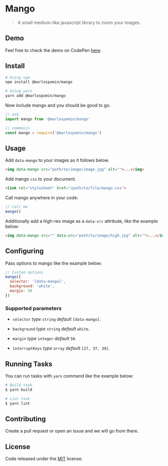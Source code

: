# Mango

> A small medium-like javascript library to zoom your images.

## Demo

Feel free to check the demo on CodePen [here](https://codepen.io/marlospomin/full/YzyexoX).

## Install

```bash
# Using npm
npm install @marlospomin/mango

# Using yarn
yarn add @marlospomin/mango
```

Now include mango and you should be good to go.

```js
// es6
import mango from '@marlospomin/mango'

// commonjs
const mango = require('@marlospomin/mango')
```

## Usage

Add ```data-mango``` to your images as it follows below.

```html
<img data-mango src="path/to/image/image.jpg" alt="">...</img>
```

Add mango ```css``` to your document.

```html
<link rel="stylesheet" href="/path/to/file/mango.css">
```

Call mango anywhere in your code:

```js
// Call me
mango()
```

Additionally add a high-res image as a ```data-src``` attribute, like the example below:

```html
<img data-mango src="" data-src="path/to/image/high.jpg" alt="">...</img>
```

## Configuring

Pass options to mango like the example below:

```js
// Custom options
mango({
  selector: '[data-mango]',
  background: 'white',
  margin: 50
})
```

### Supported parameters

* ```selector``` *type* ```string``` *default* ```[data-mango]```.

* ```background``` *type* ```string``` *default* ```white```.

* ```margin``` *type* ```integer``` *default* ```50```.

* ```interruptKeys``` *type* ```array``` *default* ```[27, 37, 39]```.

## Running Tasks

You can run tasks with ```yarn``` command like the example below:

```bash
# Build task
$ yarn build

# Lint task
$ yarn lint
```

## Contributing

Create a pull request or open an issue and we will go from there.

## License

Code released under the [MIT](LICENSE) license.
